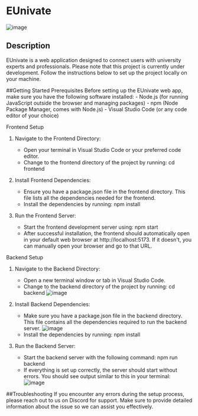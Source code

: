 # EUnivate
![image](https://github.com/user-attachments/assets/4f61ddeb-ce1f-4bbb-9879-7b91b70f4747)

## Description
EUnivate is a web application designed to connect users with university experts and professionals. Please note that this project is currently under development. Follow the instructions below to set up the project locally on your machine.

##Getting Started
Prerequisites
Before setting up the EUnivate web app, make sure you have the following software installed:
    - Node.js (for running JavaScript outside the browser and managing packages)
    - npm (Node Package Manager, comes with Node.js)
    - Visual Studio Code (or any code editor of your choice)

Frontend Setup
1. Navigate to the Frontend Directory:
    - Open your terminal in Visual Studio Code or your preferred code editor.
    - Change to the frontend directory of the project by running:
      cd frontend

2. Install Frontend Dependencies:
    - Ensure you have a package.json file in the frontend directory. This file lists all the dependencies needed for the frontend.
    - Install the dependencies by running:
      npm install

3. Run the Frontend Server:
    - Start the frontend development server using:
      npm start
    - After successful installation, the frontend should automatically open in your default web browser at http://localhost:5173. If it doesn't, you can manually open your browser and go to that URL.

Backend Setup
1. Navigate to the Backend Directory:
    - Open a new terminal window or tab in Visual Studio Code.
    - Change to the backend directory of the project by running:
      cd backend
![image](https://github.com/user-attachments/assets/be0977ae-de25-4d02-8181-193f9e6f6ead)

2. Install Backend Dependencies:
    - Make sure you have a package.json file in the backend directory. This file contains all the dependencies required to run the backend server.
![image](https://github.com/user-attachments/assets/81055d05-b4c7-474d-9b67-d0810c0ddf13)
    - Install the dependencies by running:
      npm install

3. Run the Backend Server:
    - Start the backend server with the following command:
      npm run backend
    - If everything is set up correctly, the server should start without errors. You should see output similar to this in your terminal:
![image](https://github.com/user-attachments/assets/a7d294f5-6f02-4b6d-b3a9-5187b4330541)

##Troubleshooting
If you encounter any errors during the setup process, please reach out to us on Discord for support. Make sure to provide detailed information about the issue so we can assist you effectively.


